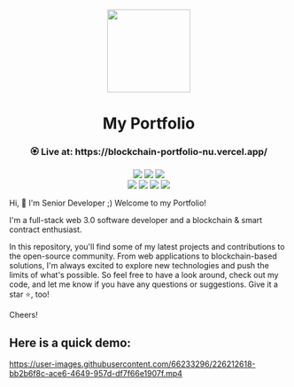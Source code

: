 <p align="center">
<br />
<a href="https://next-ts-port-folio.vercel.app/"><img src="https://github.com/webmaster1225/portfolio-v2/blob/main/public/quiet-node.ico?raw=true" width="150" alt=""/></a>
<h1 align="center"> My Portfolio </h1>
</p>

<h3 align="center"> 🏵️ Live at: https://blockchain-portfolio-nu.vercel.app/</h3>

<div align="center">

![](https://img.shields.io/badge/TypeScript-5.1.3-blue?style=flat-square&logo=typescript)
![](https://img.shields.io/badge/React.js-18.2.0-blue?style=flat-square&logo=react)
![](https://img.shields.io/badge/Next.js-13.4.5-blue?style=flat-square&logo=next.js) <br />
![](https://img.shields.io/badge/Tailwindcss-3.3.2-blue?style=flat-square&logo=tailwindcss)
![](https://img.shields.io/badge/FramerMotion-10.2.5-blue?style=flat-square&logo=framer)
![](https://img.shields.io/badge/Figma-116.7.103-blue?style=flat-square&logo=figma)
![](https://img.shields.io/badge/Vercel-28.15.3-blue?style=flat-square&logo=vercel)

</div>

Hi, 👋 I'm Senior Developer ;) Welcome to my Portfolio!

I'm a full-stack web 3.0 software developer and a blockchain & smart contract enthusiast.

In this repository, you'll find some of my latest projects and contributions to the open-source community. From web applications to blockchain-based solutions, I'm always excited to explore new technologies and push the limits of what's possible. So feel free to have a look around, check out my code, and let me know if you have any questions or suggestions. Give it a star ⭐️, too!

Cheers!

## Here is a quick demo:

https://user-images.githubusercontent.com/66233296/226212618-bb2b6f8c-ace6-4649-957d-df7f66e1907f.mp4
